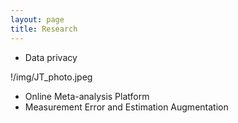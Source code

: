 ```yaml
---
layout: page
title: Research 
---
```


- Data privacy

!/img/JT_photo.jpeg

- Online Meta-analysis Platform
- Measurement Error and Estimation Augmentation
